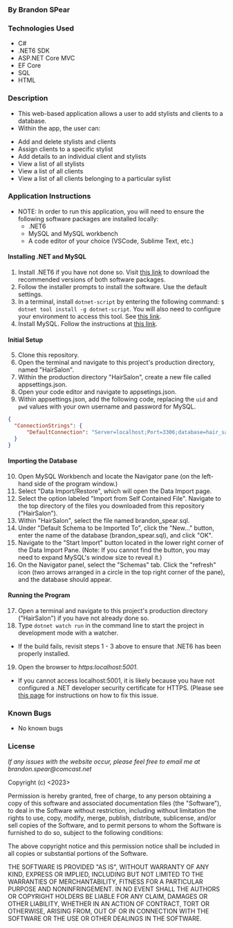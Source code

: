 ### By Brandon SPear


### Technologies Used
  * C#
  * .NET6 SDK
  * ASP.NET Core MVC
  * EF Core
  * SQL
  * HTML

### Description
* This web-based application allows a user to add stylists and clients to a database.
* Within the app, the user can:
- Add and delete stylists and clients
- Assign clients to a specific stylist
- Add details to an individual client and stylists
- View a list of all stylists
- View a list of all clients
- View a list of all clients belonging to a particular sylist

### Application Instructions
* NOTE: In order to run this application, you will need to ensure the following software packages are installed locally:
  - .NET6
  - MySQL and MySQL workbench
  - A code editor of your choice (VSCode, Sublime Text, etc.)

#### Installing .NET and MySQL
1. Install .NET6 if you have not done so. Visit [this link](https://dotnet.microsoft.com/en-us/download/dotnet/6.0) to download the recommended versions of both software packages.
2. Follow the installer prompts to install the software. Use the default settings.
3. In a terminal, install `dotnet-script` by entering the following command: `$ dotnet tool install -g dotnet-script`. You will also need to configure your environment to access this tool. See [this link](https://www.learnhowtoprogram.com/c-and-net/getting-started-with-c/installing-dotnet-script).
4. Install MySQL.  Follow the instructions at [this link](https://www.learnhowtoprogram.com/c-and-net/getting-started-with-c/installing-and-configuring-mysql).

#### Initial Setup 
5. Clone this repository.
6. Open the terminal and navigate to this project's production directory, named "HairSalon".
7. Within the production directory "HairSalon", create a new file called appsettings.json.
8. Open your code editor and navigate to appsetings.json.
9. Within appsettings.json, add the following code, replacing the `uid` and `pwd` values with your own username and password for MySQL.

```json
{
  "ConnectionStrings": {
      "DefaultConnection": "Server=localhost;Port=3306;database=hair_salon;uid=[uid];pwd=[pwd];"
  }
}
```
#### Importing the Database 
10. Open MySQL Workbench and locate the Navigator pane (on the left-hand side of the program window.)
11. Select "Data Import/Restore", which will open the Data Import page.
12. Select the option labeled "Import from Self Contained File". Navigate to the top directory of the files you downloaded from this repository ("HairSalon").
13. Within "HairSalon", select the file named brandon_spear.sql.
14. Under "Default Schema to be Imported To", click the "New..." button, enter the name of the database (brandon_spear.sql), and click "OK".
15. Navigate to the "Start Import" button located in the lower right corner of the Data Import Pane. (Note: If you cannot find the button, you may need to expand MySQL's window size to reveal it.)
16. On the Navigator panel, select the "Schemas" tab. Click the "refresh" icon (two arrows arranged in a circle in the top right corner of the pane), and the database should appear.

#### Running the Program
17. Open a terminal and navigate to this project's production directory ("HairSalon") if you have not already done so.
18. Type `dotnet watch run` in the command line to start the project in development mode with a watcher.
* If the build fails, revisit steps 1 - 3 above to ensure that .NET6 has been properly installed.
19. Open the browser to _https:localhost:5001_. 
  * If you cannot access localhost:5001, it is likely because you have not configured a .NET developer security certificate for HTTPS. (Please see [this page](https://www.learnhowtoprogram.com/c-and-net-part-time/c-web-applications/redirecting-to-https-and-issuing-a-security-certificate) for instructions on how to fix this issue. 

### Known Bugs
  * No known bugs
  
### License
_If any issues with the website occur, please feel free to email me at brandon.spear@comcast.net_

Copyright (c) <2023> <Copyright Brandon Spear>

Permission is hereby granted, free of charge, to any person obtaining a copy
of this software and associated documentation files (the "Software"), to deal
in the Software without restriction, including without limitation the rights
to use, copy, modify, merge, publish, distribute, sublicense, and/or sell
copies of the Software, and to permit persons to whom the Software is
furnished to do so, subject to the following conditions:

The above copyright notice and this permission notice shall be included in all
copies or substantial portions of the Software.

THE SOFTWARE IS PROVIDED "AS IS", WITHOUT WARRANTY OF ANY KIND, EXPRESS OR
IMPLIED, INCLUDING BUT NOT LIMITED TO THE WARRANTIES OF MERCHANTABILITY,
FITNESS FOR A PARTICULAR PURPOSE AND NONINFRINGEMENT. IN NO EVENT SHALL THE
AUTHORS OR COPYRIGHT HOLDERS BE LIABLE FOR ANY CLAIM, DAMAGES OR OTHER
LIABILITY, WHETHER IN AN ACTION OF CONTRACT, TORT OR OTHERWISE, ARISING FROM,
OUT OF OR IN CONNECTION WITH THE SOFTWARE OR THE USE OR OTHER DEALINGS IN THE
SOFTWARE.